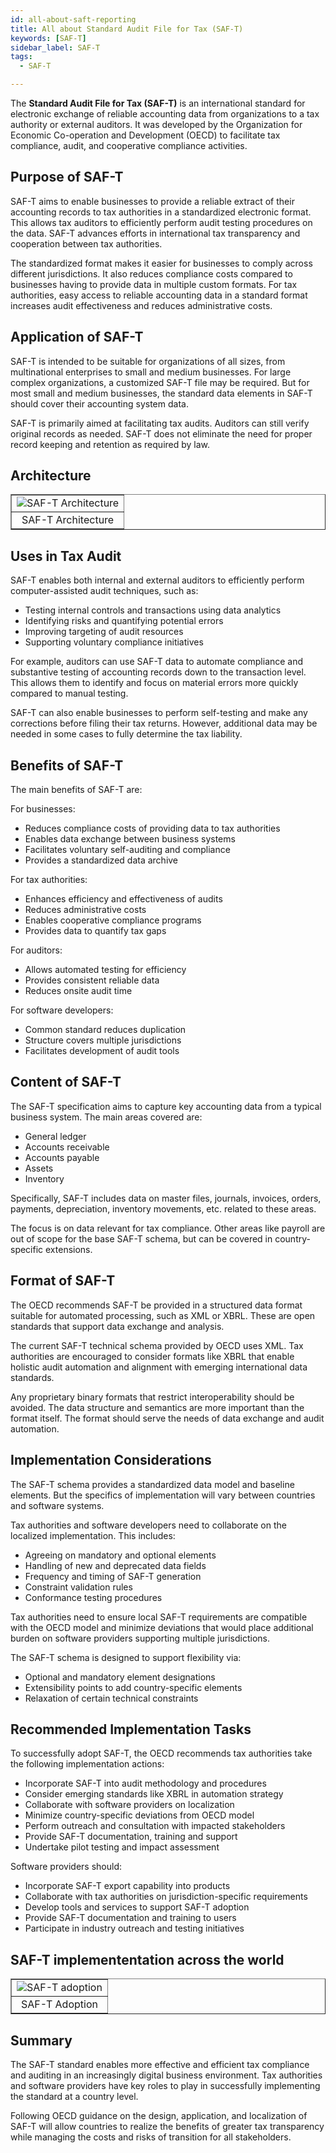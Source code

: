 ```yaml
---
id: all-about-saft-reporting
title: All about Standard Audit File for Tax (SAF-T)
keywords: [SAF-T]
sidebar_label: SAF-T
tags:
  - SAF-T

---
```


The **Standard Audit File for Tax (SAF-T)** is an international standard for electronic exchange of reliable accounting data from organizations to a tax authority or external auditors. It was developed by the Organization for Economic Co-operation and Development (OECD) to facilitate tax compliance, audit, and cooperative compliance activities. 


## Purpose of SAF-T
SAF-T aims to enable businesses to provide a reliable extract of their accounting records to tax authorities in a standardized electronic format. This allows tax auditors to efficiently perform audit testing procedures on the data. SAF-T advances efforts in international tax transparency and cooperation between tax authorities.

The standardized format makes it easier for businesses to comply across different jurisdictions. It also reduces compliance costs compared to businesses having to provide data in multiple custom formats. For tax authorities, easy access to reliable accounting data in a standard format increases audit effectiveness and reduces administrative costs.

## Application of SAF-T
SAF-T is intended to be suitable for organizations of all sizes, from multinational enterprises to small and medium businesses. For large complex organizations, a customized SAF-T file may be required. But for most small and medium businesses, the standard data elements in SAF-T should cover their accounting system data.

SAF-T is primarily aimed at facilitating tax audits. Auditors can still verify original records as needed. SAF-T does not eliminate the need for proper record keeping and retention as required by law.

## Architecture

<table align="center" border="1px" border-color="#dedede"><tr><td>
  <img src="/docs/img/saft-architecture.PNG" alt="SAF-T Architecture"/>
  </td></tr>
  <tr><td align="center"> SAF-T Architecture</td></tr>
</table>

## Uses in Tax Audit
SAF-T enables both internal and external auditors to efficiently perform computer-assisted audit techniques, such as:

- Testing internal controls and transactions using data analytics
- Identifying risks and quantifying potential errors
- Improving targeting of audit resources
- Supporting voluntary compliance initiatives  

For example, auditors can use SAF-T data to automate compliance and substantive testing of accounting records down to the transaction level. This allows them to identify and focus on material errors more quickly compared to manual testing.

SAF-T can also enable businesses to perform self-testing and make any corrections before filing their tax returns. However, additional data may be needed in some cases to fully determine the tax liability.

## Benefits of SAF-T
The main benefits of SAF-T are:

For businesses:
- Reduces compliance costs of providing data to tax authorities
- Enables data exchange between business systems
- Facilitates voluntary self-auditing and compliance
- Provides a standardized data archive

For tax authorities: 
- Enhances efficiency and effectiveness of audits
- Reduces administrative costs 
- Enables cooperative compliance programs
- Provides data to quantify tax gaps

For auditors:
- Allows automated testing for efficiency
- Provides consistent reliable data
- Reduces onsite audit time

For software developers:
- Common standard reduces duplication 
- Structure covers multiple jurisdictions
- Facilitates development of audit tools

## Content of SAF-T
The SAF-T specification aims to capture key accounting data from a typical business system. The main areas covered are:

- General ledger
- Accounts receivable 
- Accounts payable
- Assets
- Inventory

Specifically, SAF-T includes data on master files, journals, invoices, orders, payments, depreciation, inventory movements, etc. related to these areas. 

The focus is on data relevant for tax compliance. Other areas like payroll are out of scope for the base SAF-T schema, but can be covered in country-specific extensions.

## Format of SAF-T
The OECD recommends SAF-T be provided in a structured data format suitable for automated processing, such as XML or XBRL. These are open standards that support data exchange and analysis. 

The current SAF-T technical schema provided by OECD uses XML. Tax authorities are encouraged to consider formats like XBRL that enable holistic audit automation and alignment with emerging international data standards.

Any proprietary binary formats that restrict interoperability should be avoided. The data structure and semantics are more important than the format itself. The format should serve the needs of data exchange and audit automation.

## Implementation Considerations
The SAF-T schema provides a standardized data model and baseline elements. But the specifics of implementation will vary between countries and software systems. 

Tax authorities and software developers need to collaborate on the localized implementation. This includes:

- Agreeing on mandatory and optional elements
- Handling of new and deprecated data fields
- Frequency and timing of SAF-T generation
- Constraint validation rules
- Conformance testing procedures

Tax authorities need to ensure local SAF-T requirements are compatible with the OECD model and minimize deviations that would place additional burden on software providers supporting multiple jurisdictions.

The SAF-T schema is designed to support flexibility via:

- Optional and mandatory element designations
- Extensibility points to add country-specific elements
- Relaxation of certain technical constraints 

## Recommended Implementation Tasks
To successfully adopt SAF-T, the OECD recommends tax authorities take the following implementation actions:

- Incorporate SAF-T into audit methodology and procedures
- Consider emerging standards like XBRL in automation strategy
- Collaborate with software providers on localization  
- Minimize country-specific deviations from OECD model
- Perform outreach and consultation with impacted stakeholders
- Provide SAF-T documentation, training and support
- Undertake pilot testing and impact assessment

Software providers should:

- Incorporate SAF-T export capability into products
- Collaborate with tax authorities on jurisdiction-specific requirements
- Develop tools and services to support SAF-T adoption 
- Provide SAF-T documentation and training to users
- Participate in industry outreach and testing initiatives

## SAF-T implemententation across the world  

<table align="center" border="1px" border-color="#dedede"><tr><td>
  <img src="/docs/img/saf-t-adoption.png" alt="SAF-T adoption"/>
  </td></tr>
  <tr><td align="center"> SAF-T Adoption</td></tr>
</table>

## Summary
The SAF-T standard enables more effective and efficient tax compliance and auditing in an increasingly digital business environment. Tax authorities and software providers have key roles to play in successfully implementing the standard at a country level. 

Following OECD guidance on the design, application, and localization of SAF-T will allow countries to realize the benefits of greater tax transparency while managing the costs and risks of transition for all stakeholders.
